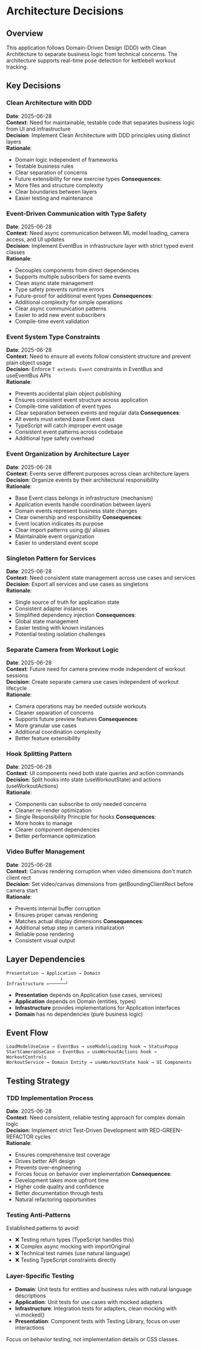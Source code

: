 # Architecture Decisions

## Overview

This application follows Domain-Driven Design (DDD) with Clean Architecture to separate business logic from technical concerns. The architecture supports real-time pose detection for kettlebell workout tracking.

## Key Decisions

### Clean Architecture with DDD
**Date**: 2025-06-28  
**Context**: Need for maintainable, testable code that separates business logic from UI and infrastructure  
**Decision**: Implement Clean Architecture with DDD principles using distinct layers  
**Rationale**: 
- Domain logic independent of frameworks
- Testable business rules
- Clear separation of concerns
- Future extensibility for new exercise types
**Consequences**: 
- More files and structure complexity
- Clear boundaries between layers
- Easier testing and maintenance

### Event-Driven Communication with Type Safety
**Date**: 2025-06-28  
**Context**: Need async communication between ML model loading, camera access, and UI updates  
**Decision**: Implement EventBus in infrastructure layer with strict typed event classes  
**Rationale**: 
- Decouples components from direct dependencies
- Supports multiple subscribers for same events
- Clean async state management
- Type safety prevents runtime errors
- Future-proof for additional event types
**Consequences**: 
- Additional complexity for simple operations
- Clear async communication patterns
- Easier to add new event subscribers
- Compile-time event validation

### Event System Type Constraints
**Date**: 2025-06-28  
**Context**: Need to ensure all events follow consistent structure and prevent plain object usage  
**Decision**: Enforce `T extends Event` constraints in EventBus and useEventBus APIs  
**Rationale**: 
- Prevents accidental plain object publishing
- Ensures consistent event structure across application
- Compile-time validation of event types
- Clear separation between events and regular data
**Consequences**: 
- All events must extend base Event class
- TypeScript will catch improper event usage
- Consistent event patterns across codebase
- Additional type safety overhead

### Event Organization by Architecture Layer
**Date**: 2025-06-28  
**Context**: Events serve different purposes across clean architecture layers  
**Decision**: Organize events by their architectural responsibility  
**Rationale**: 
- Base Event class belongs in infrastructure (mechanism)
- Application events handle coordination between layers
- Domain events represent business state changes
- Clear ownership and responsibility
**Consequences**: 
- Event location indicates its purpose
- Clear import patterns using @/ aliases
- Maintainable event organization
- Easier to understand event scope

### Singleton Pattern for Services
**Date**: 2025-06-28  
**Context**: Need consistent state management across use cases and services  
**Decision**: Export all services and use cases as singletons  
**Rationale**: 
- Single source of truth for application state
- Consistent adapter instances
- Simplified dependency injection
**Consequences**: 
- Global state management
- Easier testing with known instances
- Potential testing isolation challenges

### Separate Camera from Workout Logic
**Date**: 2025-06-28  
**Context**: Future need for camera preview mode independent of workout sessions  
**Decision**: Create separate camera use cases independent of workout lifecycle  
**Rationale**: 
- Camera operations may be needed outside workouts
- Cleaner separation of concerns
- Supports future preview features
**Consequences**: 
- More granular use cases
- Additional coordination complexity
- Better feature extensibility

### Hook Splitting Pattern
**Date**: 2025-06-28  
**Context**: UI components need both state queries and action commands  
**Decision**: Split hooks into state (useWorkoutState) and actions (useWorkoutActions)  
**Rationale**: 
- Components can subscribe to only needed concerns
- Cleaner re-render optimization
- Single Responsibility Principle for hooks
**Consequences**: 
- More hooks to manage
- Clearer component dependencies
- Better performance optimization

### Video Buffer Management
**Date**: 2025-06-28  
**Context**: Canvas rendering corruption when video dimensions don't match client rect  
**Decision**: Set video/canvas dimensions from getBoundingClientRect before camera start  
**Rationale**: 
- Prevents internal buffer corruption
- Ensures proper canvas rendering
- Matches actual display dimensions
**Consequences**: 
- Additional setup step in camera initialization
- Reliable pose rendering
- Consistent visual output

## Layer Dependencies

```
Presentation → Application → Domain
     ↓              ↓
Infrastructure ←──────┘
```

- **Presentation** depends on Application (use cases, services)
- **Application** depends on Domain (entities, types)
- **Infrastructure** provides implementations for Application interfaces
- **Domain** has no dependencies (pure business logic)

## Event Flow

```
LoadModelUseCase → EventBus → useModelLoading hook → StatusPopup
StartCameraUseCase → EventBus → useWorkoutActions hook → WorkoutControls  
WorkoutService → Domain Entity → useWorkoutState hook → UI Components
```

## Testing Strategy

### TDD Implementation Process
**Date**: 2025-06-28  
**Context**: Need consistent, reliable testing approach for complex domain logic  
**Decision**: Implement strict Test-Driven Development with RED-GREEN-REFACTOR cycles  
**Rationale**: 
- Ensures comprehensive test coverage
- Drives better API design
- Prevents over-engineering
- Forces focus on behavior over implementation
**Consequences**: 
- Development takes more upfront time
- Higher code quality and confidence
- Better documentation through tests
- Natural refactoring opportunities

### Testing Anti-Patterns
Established patterns to avoid:
- ❌ Testing return types (TypeScript handles this)
- ❌ Complex async mocking with importOriginal
- ❌ Technical test names (use natural language)
- ❌ Testing TypeScript constraints directly

### Layer-Specific Testing
- **Domain**: Unit tests for entities and business rules with natural language descriptions
- **Application**: Unit tests for use cases with mocked adapters
- **Infrastructure**: Integration tests for adapters, clean mocking with vi.mocked()
- **Presentation**: Component tests with Testing Library, focus on user interactions

Focus on behavior testing, not implementation details or CSS classes.